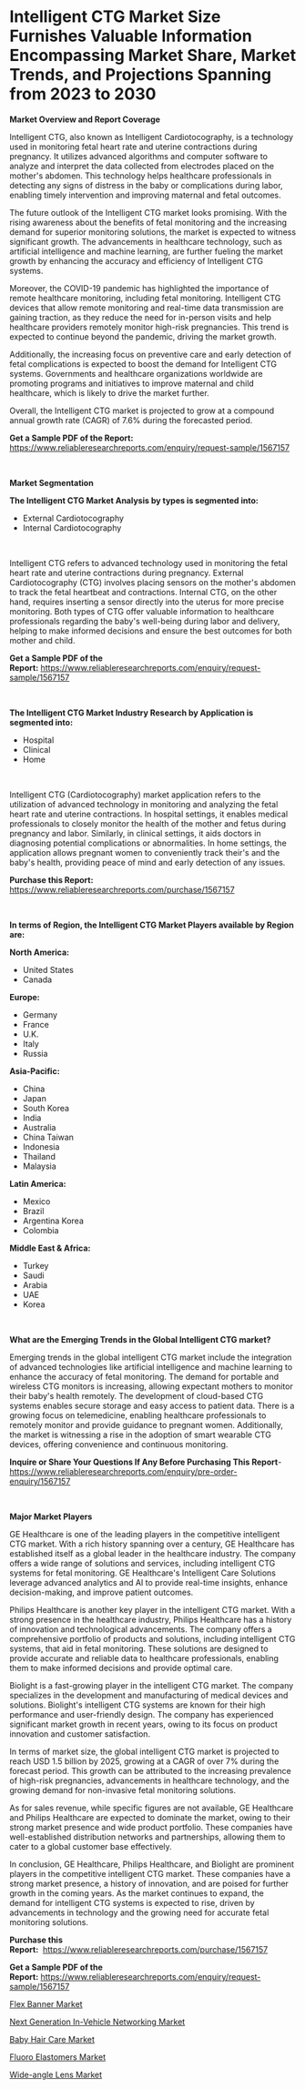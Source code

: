 <p><h1>Intelligent CTG Market Size Furnishes Valuable Information Encompassing Market Share, Market Trends, and Projections Spanning from 2023 to 2030</h1></p><p><strong>Market Overview and Report Coverage</strong></p>
<p><p>Intelligent CTG, also known as Intelligent Cardiotocography, is a technology used in monitoring fetal heart rate and uterine contractions during pregnancy. It utilizes advanced algorithms and computer software to analyze and interpret the data collected from electrodes placed on the mother's abdomen. This technology helps healthcare professionals in detecting any signs of distress in the baby or complications during labor, enabling timely intervention and improving maternal and fetal outcomes.</p><p>The future outlook of the Intelligent CTG market looks promising. With the rising awareness about the benefits of fetal monitoring and the increasing demand for superior monitoring solutions, the market is expected to witness significant growth. The advancements in healthcare technology, such as artificial intelligence and machine learning, are further fueling the market growth by enhancing the accuracy and efficiency of Intelligent CTG systems.</p><p>Moreover, the COVID-19 pandemic has highlighted the importance of remote healthcare monitoring, including fetal monitoring. Intelligent CTG devices that allow remote monitoring and real-time data transmission are gaining traction, as they reduce the need for in-person visits and help healthcare providers remotely monitor high-risk pregnancies. This trend is expected to continue beyond the pandemic, driving the market growth.</p><p>Additionally, the increasing focus on preventive care and early detection of fetal complications is expected to boost the demand for Intelligent CTG systems. Governments and healthcare organizations worldwide are promoting programs and initiatives to improve maternal and child healthcare, which is likely to drive the market further.</p><p>Overall, the Intelligent CTG market is projected to grow at a compound annual growth rate (CAGR) of 7.6% during the forecasted period.</p></p>
<p><strong>Get a Sample PDF of the Report:</strong> <a href="https://www.reliableresearchreports.com/enquiry/request-sample/1567157">https://www.reliableresearchreports.com/enquiry/request-sample/1567157</a></p>
<p>&nbsp;</p>
<p><strong>Market Segmentation</strong></p>
<p><strong>The Intelligent CTG Market Analysis by types is segmented into:</strong></p>
<p><ul><li>External Cardiotocography</li><li>Internal Cardiotocography</li></ul></p>
<p>&nbsp;</p>
<p><p>Intelligent CTG refers to advanced technology used in monitoring the fetal heart rate and uterine contractions during pregnancy. External Cardiotocography (CTG) involves placing sensors on the mother's abdomen to track the fetal heartbeat and contractions. Internal CTG, on the other hand, requires inserting a sensor directly into the uterus for more precise monitoring. Both types of CTG offer valuable information to healthcare professionals regarding the baby's well-being during labor and delivery, helping to make informed decisions and ensure the best outcomes for both mother and child.</p></p>
<p><strong>Get a Sample PDF of the Report:</strong>&nbsp;<a href="https://www.reliableresearchreports.com/enquiry/request-sample/1567157">https://www.reliableresearchreports.com/enquiry/request-sample/1567157</a></p>
<p>&nbsp;</p>
<p><strong>The Intelligent CTG Market Industry Research by Application is segmented into:</strong></p>
<p><ul><li>Hospital</li><li>Clinical</li><li>Home</li></ul></p>
<p>&nbsp;</p>
<p><p>Intelligent CTG (Cardiotocography) market application refers to the utilization of advanced technology in monitoring and analyzing the fetal heart rate and uterine contractions. In hospital settings, it enables medical professionals to closely monitor the health of the mother and fetus during pregnancy and labor. Similarly, in clinical settings, it aids doctors in diagnosing potential complications or abnormalities. In home settings, the application allows pregnant women to conveniently track their's and the baby's health, providing peace of mind and early detection of any issues.</p></p>
<p><strong>Purchase this Report:</strong>&nbsp; <a href="https://www.reliableresearchreports.com/purchase/1567157">https://www.reliableresearchreports.com/purchase/1567157</a></p>
<p>&nbsp;</p>
<p><strong>In terms of Region, the Intelligent CTG Market Players available by Region are:</strong></p>
<p>
    <p> <strong> North America: </strong>
        <ul>
            <li>United States</li>
            <li>Canada</li>
        </ul>
        </p> 
    <p> <strong> Europe: </strong>
        <ul>
            <li>Germany</li>
            <li>France</li>
            <li>U.K.</li>
            <li>Italy</li>
            <li>Russia</li>
        </ul>
        </p> 
    <p> <strong> Asia-Pacific: </strong>
        <ul>
            <li>China</li>
            <li>Japan</li>
            <li>South Korea</li>
            <li>India</li>
            <li>Australia</li>
            <li>China Taiwan</li>
            <li>Indonesia</li>
            <li>Thailand</li>
            <li>Malaysia</li>
        </ul>
        </p> 
    <p> <strong> Latin America: </strong>
        <ul>
            <li>Mexico</li>
            <li>Brazil</li>
            <li>Argentina Korea</li>
            <li>Colombia</li>
        </ul>
        </p> 
    <p> <strong> Middle East & Africa: </strong>
        <ul>
            <li>Turkey</li>
            <li>Saudi</li>
            <li>Arabia</li>
            <li>UAE</li>
            <li>Korea</li>
        </ul>
    </p>
    </p>
<p>&nbsp;</p>
<p><strong>What are the Emerging Trends in the Global Intelligent CTG market?</strong></p>
<p><p>Emerging trends in the global intelligent CTG market include the integration of advanced technologies like artificial intelligence and machine learning to enhance the accuracy of fetal monitoring. The demand for portable and wireless CTG monitors is increasing, allowing expectant mothers to monitor their baby's health remotely. The development of cloud-based CTG systems enables secure storage and easy access to patient data. There is a growing focus on telemedicine, enabling healthcare professionals to remotely monitor and provide guidance to pregnant women. Additionally, the market is witnessing a rise in the adoption of smart wearable CTG devices, offering convenience and continuous monitoring.</p></p>
<p><strong>Inquire or Share Your Questions If Any Before Purchasing This Report</strong>- <a href="https://www.reliableresearchreports.com/enquiry/pre-order-enquiry/1567157">https://www.reliableresearchreports.com/enquiry/pre-order-enquiry/1567157</a></p>
<p>&nbsp;</p>
<p><strong>Major Market Players</strong></p>
<p><p>GE Healthcare is one of the leading players in the competitive intelligent CTG market. With a rich history spanning over a century, GE Healthcare has established itself as a global leader in the healthcare industry. The company offers a wide range of solutions and services, including intelligent CTG systems for fetal monitoring. GE Healthcare's Intelligent Care Solutions leverage advanced analytics and AI to provide real-time insights, enhance decision-making, and improve patient outcomes.</p><p>Philips Healthcare is another key player in the intelligent CTG market. With a strong presence in the healthcare industry, Philips Healthcare has a history of innovation and technological advancements. The company offers a comprehensive portfolio of products and solutions, including intelligent CTG systems, that aid in fetal monitoring. These solutions are designed to provide accurate and reliable data to healthcare professionals, enabling them to make informed decisions and provide optimal care.</p><p>Biolight is a fast-growing player in the intelligent CTG market. The company specializes in the development and manufacturing of medical devices and solutions. Biolight's intelligent CTG systems are known for their high performance and user-friendly design. The company has experienced significant market growth in recent years, owing to its focus on product innovation and customer satisfaction.</p><p>In terms of market size, the global intelligent CTG market is projected to reach USD 1.5 billion by 2025, growing at a CAGR of over 7% during the forecast period. This growth can be attributed to the increasing prevalence of high-risk pregnancies, advancements in healthcare technology, and the growing demand for non-invasive fetal monitoring solutions.</p><p>As for sales revenue, while specific figures are not available, GE Healthcare and Philips Healthcare are expected to dominate the market, owing to their strong market presence and wide product portfolio. These companies have well-established distribution networks and partnerships, allowing them to cater to a global customer base effectively.</p><p>In conclusion, GE Healthcare, Philips Healthcare, and Biolight are prominent players in the competitive intelligent CTG market. These companies have a strong market presence, a history of innovation, and are poised for further growth in the coming years. As the market continues to expand, the demand for intelligent CTG systems is expected to rise, driven by advancements in technology and the growing need for accurate fetal monitoring solutions.</p></p>
<p><strong>Purchase this Report:</strong>&nbsp;&nbsp;<a href="https://www.reliableresearchreports.com/purchase/1567157">https://www.reliableresearchreports.com/purchase/1567157</a></p>
<p></p>
<p><strong>Get a Sample PDF of the Report:</strong>&nbsp;<a href="https://www.reliableresearchreports.com/enquiry/request-sample/1567157">https://www.reliableresearchreports.com/enquiry/request-sample/1567157</a></p>
<p><p><a href="https://medium.com/@aureliarice2023/flex-banner-market-size-growth-forecast-2023-2030-b86d1faf5db4">Flex Banner Market</a></p><p><a href="https://www.linkedin.com/pulse/next-generation-in-vehicle-networking-market-size-share-3etpe/">Next Generation In-Vehicle Networking Market</a></p><p><a href="https://www.linkedin.com/pulse/baby-hair-care-market-challenges-opportunities-growth-1yi6e/">Baby Hair Care Market</a></p><p><a href="https://medium.com/@marvinwalsh2023/fluoro-elastomers-market-size-growth-forecast-2023-2030-e856c4c1ed23">Fluoro Elastomers Market</a></p><p><a href="https://www.linkedin.com/pulse/wide-angle-lens-market-challenges-opportunities-growth-gt4ie/">Wide-angle Lens Market</a></p></p>